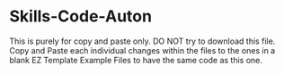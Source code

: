 # Skills-Code-Auton
This is purely for copy and paste only. 
DO NOT try to download this file. 
Copy and Paste each individual changes within the files to the ones in a blank EZ Template Example Files to have the same code as this one.
